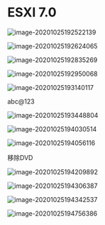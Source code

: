 # ESXI 7.0

![image-20201025192522139](.\img/image-20201025192522139.png)



![image-20201025192624065](.\img/image-20201025192624065.png)



![image-20201025192835269](.\img/image-20201025192835269.png)



![image-20201025192950068](.\img/image-20201025192950068.png)



![image-20201025193140117](.\img/image-20201025193140117.png)

abc@123

![image-20201025193448804](.\img/image-20201025193448804.png)



![image-20201025194030514](.\img/image-20201025194030514.png)



![image-20201025194056116](.\img/image-20201025194056116.png)

移除DVD

![image-20201025194209892](.\img/image-20201025194209892.png)



![image-20201025194306387](.\img/image-20201025194306387.png)



![image-20201025194342537](.\img/image-20201025194342537.png)



![image-20201025194756386](.\img/image-20201025194756386.png)